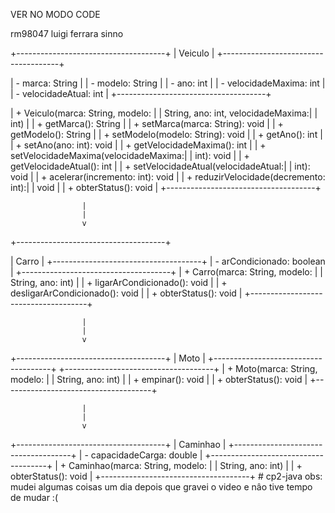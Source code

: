 
VER NO MODO CODE

rm98047 luigi ferrara sinno




+-------------------------------------+
|               Veiculo               |
+-------------------------------------+

| - marca: String                     |
| - modelo: String                    |
| - ano: int                          |
| - velocidadeMaxima: int             |
| - velocidadeAtual: int              |
+-------------------------------------+

| + Veiculo(marca: String, modelo:   |
|   String, ano: int, velocidadeMaxima:|
|   int)                              |
| + getMarca(): String                |
| + setMarca(marca: String): void     |
| + getModelo(): String               |
| + setModelo(modelo: String): void   |
| + getAno(): int                     |
| + setAno(ano: int): void            |
| + getVelocidadeMaxima(): int        |
| + setVelocidadeMaxima(velocidadeMaxima:|
|   int): void                        |
| + getVelocidadeAtual(): int         |
| + setVelocidadeAtual(velocidadeAtual:|
|   int): void                        |
| + acelerar(incremento: int): void   |
| + reduzirVelocidade(decremento: int):|
|   void                              |
| + obterStatus(): void               |
+-------------------------------------+

                    |
                    |
                    v
+-------------------------------------+

|               Carro                 |
+-------------------------------------+
| - arCondicionado: boolean           |
+-------------------------------------+
| + Carro(marca: String, modelo:      |
|   String, ano: int)                 |
| + ligarArCondicionado(): void      |
| + desligarArCondicionado(): void   |
| + obterStatus(): void               |
+-------------------------------------+

                    |
                    |
                    v
                    
+-------------------------------------+
|               Moto                  |
+-------------------------------------+
+-------------------------------------+
| + Moto(marca: String, modelo:       |
|   String, ano: int)                 |
| + empinar(): void                   |
| + obterStatus(): void               |
+-------------------------------------+

                    |
                    |
                    v
                    
+-------------------------------------+
|             Caminhao                |
+-------------------------------------+
| - capacidadeCarga: double           |
+-------------------------------------+
| + Caminhao(marca: String, modelo:  |
|   String, ano: int)                 |
| + obterStatus(): void               |
+-------------------------------------+
#   c p 2 - j a v a 
 
 obs: mudei algumas coisas um dia depois que gravei o video e nâo tive tempo de mudar :(
 

